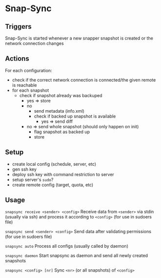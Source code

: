 Snap-Sync
=========

Triggers
--------
Snap-Sync is started whenever a new snapper snapshot is created or the network connection changes

Actions
-------
For each configuration:
 * check if the correct network connection is connected/the given remote is reachable
 * for each snapshot
   * check if snapshot already was backuped
     * yes => store
     * no
       * send metadata (info.xml)
       * check if backed up snapshot is available
         * yes => send diff
	 * no => send whole snapshot (should only happen on init)
       * flag snapshot as backed up
       * store

Setup
-----
 * create local config (schedule, server, etc)
 * gen ssh key
 * deploy ssh key with command restriction to server
 * setup server's `sudo`?
 * create remote config (target, quota, etc)

Usage
-----
`snapsync receive <sender> <config>`
Receive data from `<sender>` via stdin (usually via ssh) and process it according to `<config>` (for use in sudoers file)

`snapsync send <sender> <config>`
Send data after validating permissions (for use in sudoers file)

`snapsync auto`
Process all configs (usually called by daemon)

`snapsync daemon`
Start snapsync as daemon and send all newly created snapshots

`snapsync <config> [nr]`
Sync `<nr>` (or all snapshots) of `<config>`
